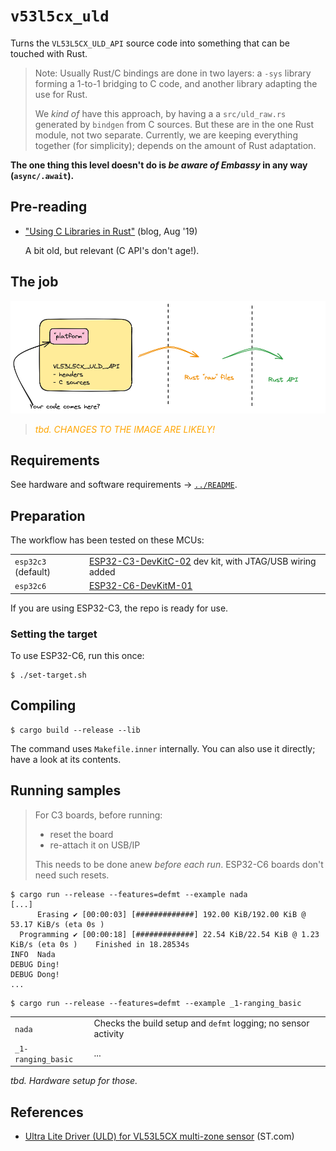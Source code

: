 # `v53l5cx_uld`

Turns the `VL53L5CX_ULD_API` source code into something that can be touched with Rust.

>Note: Usually Rust/C bindings are done in two layers: a `-sys` library forming a 1-to-1 bridging to C code, and another library adapting the use for Rust.
>
>We *kind of* have this approach, by having a a `src/uld_raw.rs` generated by `bindgen` from C sources. But these are in the one Rust module, not two separate.
>Currently, we are keeping everything together (for simplicity); depends on the amount of Rust adaptation.

**The one thing this level doesn't do is *be aware of Embassy* in any way (`async/.await`).**

## Pre-reading

- ["Using C Libraries in Rust"](https://medium.com/dwelo-r-d/using-c-libraries-in-rust-13961948c72a) (blog, Aug '19)

   A bit old, but relevant (C API's don't age!).
   
## The job

![](.images/bindgen-jumps.png)

><font color=orange>*tbd. CHANGES TO THE IMAGE ARE LIKELY!*</font>


## Requirements

See hardware and software requirements -> [`../README`](../README.md).

<!--
```
$ clang -print-targets | grep riscv32
    riscv32     - 32-bit RISC-V
    riscv64     - 64-bit RISC-V
```
-->

## Preparation

The workflow has been tested on these MCUs:

|||
|---|---|
|`esp32c3` (default)|[ESP32-C3-DevKitC-02](https://docs.espressif.com/projects/esp-idf/en/stable/esp32c3/hw-reference/esp32c3/user-guide-devkitc-02.html) dev kit, with JTAG/USB wiring added|
|`esp32c6`|[ESP32-C6-DevKitM-01](https://docs.espressif.com/projects/esp-dev-kits/en/latest/esp32c6/esp32-c6-devkitm-1/user_guide.html)|

If you are using ESP32-C3, the repo is ready for use.

### Setting the target

To use ESP32-C6, run this once:

```
$ ./set-target.sh
```

<!--
Check `.cargo/config.toml` and `Cargo.toml` that any references to `target` or `chip` are correct.

>tbd. There's planned to be a `./set-target.sh` script that asks the chip type and verifies/changes these files, for you.
-->

## Compiling 

```
$ cargo build --release --lib
```

The command uses `Makefile.inner` internally. You can also use it directly; have a look at its contents.

<!--remove
<span />

>Note: Somewhat unintuitively, the build doesn't have any Chip-specific features. No `esp32c3`-like. This is *either* because
>
>- a) the compilation (`clang`) is done using a single target that covers all ESP32 (RISC-V) chips: `riscv32`
>- b) the author hasn't really cracked it; such features *will* be needed!!
-->

## Running samples

>For C3 boards, before running:
>- reset the board
>- re-attach it on USB/IP
>
>This needs to be done anew *before each run*. ESP32-C6 boards don't need such resets.

```
$ cargo run --release --features=defmt --example nada
[...]
      Erasing ✔ [00:00:03] [#############] 192.00 KiB/192.00 KiB @ 53.17 KiB/s (eta 0s )
  Programming ✔ [00:00:18] [#############] 22.54 KiB/22.54 KiB @ 1.23 KiB/s (eta 0s )    Finished in 18.28534s
INFO  Nada
DEBUG Ding!
DEBUG Dong!
...
```

```
$ cargo run --release --features=defmt --example _1-ranging_basic
```

|||
|---|---|
|`nada`|Checks the build setup and `defmt` logging; no sensor activity|
|`_1-ranging_basic`|...|


*tbd. Hardware setup for those.*

<!-- (already said)
## Troubleshooting

### No log output on ESP32-C3

```
$ probe-rs run --chip=esp32c3 --log-format '{L}_{s}' target/riscv32imc-unknown-none-elf/release/examples/nada
      Erasing ✔ [00:00:03] [###########################################################] 192.00 KiB/192.00 KiB @ 57.05 KiB/s (eta 0s )
  Programming ✔ [00:00:18] [##############################################################] 22.54 KiB/22.54 KiB @ 1.25 KiB/s (eta 0s )    Finished in 18.072815s



```

The C3 board needs a physical reset (and reattaching) prior to each run.

- push the `RESET` button
- re-attach on USB/IP: e.g. `sudo attach -r 192.168.1.29 -b 3-1`
- try again
-->

## References

- [Ultra Lite Driver (ULD) for VL53L5CX multi-zone sensor](https://www.st.com/en/embedded-software/stsw-img023.html) (ST.com)



